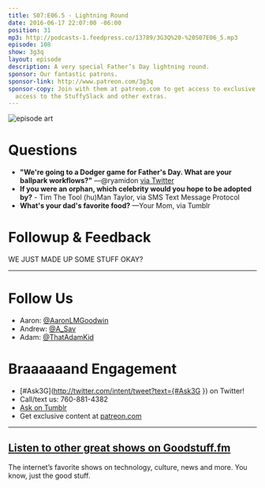 ```yaml
---
title: S07:E06.5 - Lightning Round
date: 2016-06-17 22:07:00 -06:00
position: 31
mp3: http://podcasts-1.feedpress.co/13789/3G3Q%20-%20S07E06_5.mp3
episode: 108
show: 3g3q
layout: episode
description: A very special Father’s Day lightning round.
sponsor: Our fantastic patrons.
sponsor-link: http://www.patreon.com/3g3q
sponsor-copy: Join with them at patreon.com to get access to exclusive bonus material,
  access to the StuffySlack and other extras.
---
```


![episode art][1]

# Questions

* **"We're going to a Dodger game for Father's Day. What are your ballpark workflows?"** —@ryamidon [via Twitter][2]
* **If you were an orphan, which celebrity would you hope to be adopted by?** \- Tim The Tool (hu)Man Taylor, via SMS Text Message Protocol
* **What's your dad's favorite food?** —Your Mom, via Tumblr

# Followup & Feedback

WE JUST MADE UP SOME STUFF OKAY?

***

# Follow Us
* Aaron: [@AaronLMGoodwin](http://twitter.com/aaronlmgoodwin)
* Andrew: [@A_Sav](http://twitter.com/a_sav)
* Adam: [@ThatAdamKid](http://twitter.com/thatadamkid)

# Braaaaaand Engagement
* [#Ask3G](http://twitter.com/intent/tweet?text={#Ask3G }) on Twitter!
* Call/text us: 760-881-4382
* [Ask on Tumblr](http://3g3q.co/ask)
* Get exclusive content at [patreon.com](http://www.patreon.com/3g3q)

***

## [Listen to other great shows on Goodstuff.fm](http://goodstuff.fm/)
The internet’s favorite shows on technology, culture, news and more. You know, just the good stuff.

[1]: http://l.gdwn.co/1tmi.jpg
[2]: https://twitter.com/ryamidon/status/743533732993196033
[3]: http://twitter.com/aaronlmgoodwin
[4]: http://twitter.com/a_sav
[5]: http://twitter.com/thatadamkid
[6]: http://3g3q.co/ask
[7]: http://www.patreon.com/3g3q
[8]: http://goodstuff.fm/3g3q/
